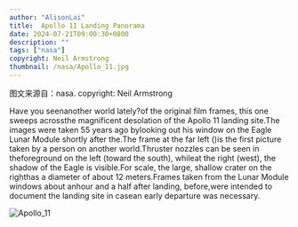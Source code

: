 ```yaml
---
author: "AlisonLai"
title:  Apollo 11 Landing Panorama 
date: 2024-07-21T09:00:30+0800
description: ""
tags: ["nasa"]
copyright: Neil Armstrong
thumbnail: /nasa/Apollo_11.jpg
---
```

图文来源自：nasa.  copyright: Neil Armstrong

  Have you seenanother world lately?of the original film frames, this one sweeps acrossthe magnificent desolation of the Apollo 11 landing site.The images were taken 55 years ago bylooking out his window on the Eagle Lunar Module shortly after the.The frame at the far left ()is the first picture taken by a person on another world.Thruster nozzles can be seen in theforeground on the left (toward the south), whileat the right (west), the shadow of the Eagle is visible.For scale, the large, shallow crater on the righthas a diameter of about 12 meters.Frames taken from the Lunar Module windows about anhour and a half after landing, before,were intended to document the landing site in casean early departure was necessary.

![Apollo_11](/nasa/Apollo_11.jpg)